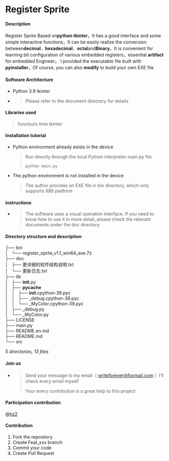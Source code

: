 # Register Sprite

#### Description
Register Sprite Based on**python tkinter**，It has a good interface and some simple interactive functions，It can be easily realize the conversion between**decimal**、**hexadecimal**、**octal**and**Binary**，It is convenient for learning bit configuration of various embedded registers，essential **artifact** for embedded Engineer。
I provided the executable file built with **pyinstaller**，Of course, you can also **modify** to build your own EXE file

#### Software Architecture
* Python 3.9 tkinter

* > Please refer to the document directory for details

#### Libraries used
> functools
> time
> tkinter

#### Installation tutorial

* Python environment already exists in the device
  
    > Run directly through the local Python interpreter main.py file
    >
    > `python main.py `
    
* The python environment is not installed in the device
  
    > The author provides an EXE file in bin directory, which only supports X86 platform

#### instructions
* > The software uses a visual operation interface. If you need to know how to use it in more detail, please check the relevant documents under the doc directory

#### Directory structure and description

├── bin		<br>
│   └── register_sprite_v1.1_win64_exe.7z		<br>
├── doc		<br>
│   ├── 更详细的软件结构说明.txt		<br>
│   └── 更新日志.txt		<br>
├── lib		<br>
│   ├── __init__.py		<br>
│   ├── __pycache__		<br>
│   │   ├── __init__.cpython-39.pyc		<br>
│   │   ├── _debug.cpython-39.pyc		<br>
│   │   └── _MyColor.cpython-39.pyc		<br>
│   ├── _debug.py		<br>
│   └── _MyColor.py		<br>
├── LICENSE		<br>
├── main.py		<br>
├── README.en.md		<br>
├── README.md		<br>
└── src		<br>

*5 directories, 13 files*


#### Join us

* > Send your message to my email（ writeforever@foxmail.com ）I'll check every email myself
  >
  > Your every contribution is a great help to this project

#### Participation contribution
@[hz2](https://gitee.com/JensenHua/)

#### Contribution

1.  Fork the repository
2.  Create Feat_xxx branch
3.  Commit your code
4.  Create Pull Request
